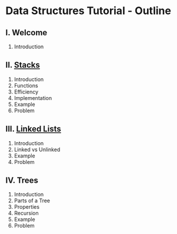 # Data Structures Tutorial - Outline
## I. Welcome
1. Introduction
## II. [Stacks](stacks.md)
1. Introduction
2. Functions
3. Efficiency
3. Implementation
4. Example
5. Problem
## III. [Linked Lists](linkedLists.md)
1. Introduction
2. Linked vs Unlinked
3. Example 
4. Problem
## IV. Trees
1. Introduction
2. Parts of a Tree
3. Properties
4. Recursion
5. Example
6. Problem